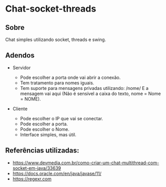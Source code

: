 # Chat-socket-threads

  ## Sobre

  Chat simples utilizando socket, threads e swing.

  ## Adendos

  * Servidor
    * Pode escolher a porta onde vai abrir a conexão.
    * Tem tratamento para nomes iguais.
    * Tem suporte para mensagens privadas utilizando: /nome/ E a mensagem vai aqui (Não é sensível a caixa do texto, nome = Nome = NOME).

  * Cliente
    * Pode escolher o IP que vai se conectar.
    * Pode escolher a porta.
    * Pode escolher o Nome.
    * Interface simples, mas útil.

  ## Referências utilizadas:

  * https://www.devmedia.com.br/como-criar-um-chat-multithread-com-socket-em-java/33639
  * https://docs.oracle.com/en/java/javase/11/
  * https://regexr.com
